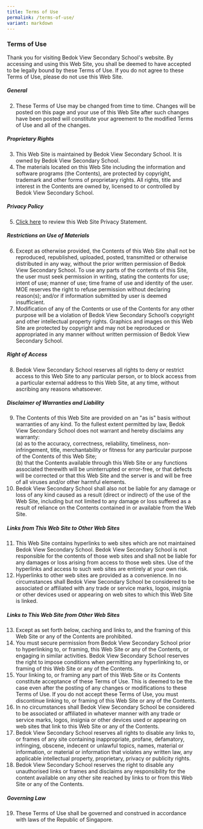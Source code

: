 ```yaml
---
title: Terms of Use
permalink: /terms-of-use/
variant: markdown
---
```

### **Terms of Use**

Thank you for visiting Bedok View Secondary School's website. By accessing and using this Web Site, you shall be deemed to have accepted to be legally bound by these Terms of Use. If you do not agree to these Terms of Use, please do not use this Web Site. 

##### **General**

2.  These Terms of Use may be changed from time to time. Changes will be posted on this page and your use of this Web Site after such changes have been posted will constitute your agreement to the modified Terms of Use and all of the changes. 

##### **Proprietary Rights**

3. This Web Site is maintained by Bedok View Secondary School. It is owned by Bedok View Secondary School.
4.  The materials located on this Web Site including the information and software programs (the Contents), are protected by copyright, trademark and other forms of proprietary rights. All rights, title and interest in the Contents are owned by, licensed to or controlled by Bedok View Secondary School.

##### **Privacy Policy**
5. [Click here](https://www.bedokviewsec.moe.edu.sg/privacy/) to review this Web Site Privacy Statement. 

##### **Restrictions on Use of Materials**

6. Except as otherwise provided, the Contents of this Web Site shall not be reproduced, republished, uploaded, posted, transmitted or otherwise distributed in any way, without the prior written permission of Bedok View Secondary School. To use any parts of the contents of this Site, the user must seek permission in writing, stating the contents for use; intent of use; manner of use; time frame of use and identity of the user. MOE reserves the right to refuse permission without declaring reason(s); and/or if information submitted by user is deemed insufficient. 
7. Modification of any of the Contents or use of the Contents for any other purpose will be a violation of Bedok View Secondary School’s copyright and other intellectual property rights. Graphics and images on this Web Site are protected by copyright and may not be reproduced or appropriated in any manner without written permission of Bedok View Secondary School.


##### **Right of Access**
8. Bedok View Secondary School reserves all rights to deny or restrict access to this Web Site to any particular person, or to block access from a particular external address to this Web Site, at any time, without ascribing any reasons whatsoever. 

##### **Disclaimer of Warranties and Liability**
9. The Contents of this Web Site are provided on an "as is" basis without warranties of any kind. To the fullest extent permitted by law, Bedok View Secondary School does not warrant and hereby disclaims any warranty: <br>
(a) as to the accuracy, correctness, reliability, timeliness, non-infringement, title, merchantability or fitness for any particular purpose of the Contents of this Web Site; <br>
(b) that the Contents available through this Web Site or any functions associated therewith will be uninterrupted or error-free, or that defects will be corrected or that this Web Site and the server is and will be free of all viruses and/or other harmful elements. 
10. Bedok View Secondary School shall also not be liable for any damage or loss of any kind caused as a result (direct or indirect) of the use of the Web Site, including but not limited to any damage or loss suffered as a result of reliance on the Contents contained in or available from the Web Site. 

##### **Links from This Web Site to Other Web Sites**
11. This Web Site contains hyperlinks to web sites which are not maintained Bedok View Secondary School. Bedok View Secondary School is not responsible for the contents of those web sites and shall not be liable for any damages or loss arising from access to those web sites. Use of the hyperlinks and access to such web sites are entirely at your own risk. 
12. Hyperlinks to other web sites are provided as a convenience. In no circumstances shall Bedok View Secondary School be considered to be associated or affiliated with any trade or service marks, logos, insignia or other devices used or appearing on web sites to which this Web Site is linked. 

##### **Links to This Web Site from Other Web Sites**
13. Except as set forth below, caching and links to, and the framing of this Web Site or any of the Contents are prohibited. 
14. You must secure permission from Bedok View Secondary School prior to hyperlinking to, or framing, this Web Site or any of the Contents, or engaging in similar activities. Bedok View Secondary School reserves the right to impose conditions when permitting any hyperlinking to, or framing of this Web Site or any of the Contents. 
15. Your linking to, or framing any part of this Web Site or its Contents constitute acceptance of these Terms of Use. This is deemed to be the case even after the posting of any changes or modifications to these Terms of Use. If you do not accept these Terms of Use, you must discontinue linking to, or framing of this Web Site or any of the Contents. 
16. In no circumstances shall Bedok View Secondary School be considered to be associated or affiliated in whatever manner with any trade or service marks, logos, insignia or other devices used or appearing on web sites that link to this Web Site or any of the Contents. 
17. Bedok View Secondary School reserves all rights to disable any links to, or frames of any site containing inappropriate, profane, defamatory, infringing, obscene, indecent or unlawful topics, names, material or information, or material or information that violates any written law, any applicable intellectual property, proprietary, privacy or publicity rights. 
18. Bedok View Secondary School reserves the right to disable any unauthorised links or frames and disclaims any responsibility for the content available on any other site reached by links to or from this Web Site or any of the Contents. 

##### **Governing Law**
19. These Terms of Use shall be governed and construed in accordance with laws of the Republic of Singapore.